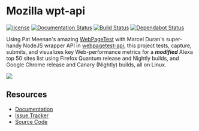 # Mozilla wpt-api

[![license](https://img.shields.io/badge/license-MPL%202.0-blue.svg)](https://github.com/mozilla/wpt-api/blob/master/LICENSE.txt)
[![Documentation Status](https://readthedocs.org/projects/mozilla-wpt-api-docs/badge/?version=master)](https://mozilla-wpt-api-docs.readthedocs.io/en/master/?badge=master)
[![Build Status](https://travis-ci.org/mozilla/wpt-api.svg?branch=master)](https://travis-ci.org/mozilla/wpt-api)
[![Dependabot Status](https://api.dependabot.com/badges/status?host=github&repo=mozilla/wpt-api)](https://dependabot.com)

Using Pat Meenan's amazing [WebPageTest](https://www.webpagetest.org/) with Marcel Duran's super-handy NodeJS wrapper API in [webpagetest-api](https://github.com/marcelduran/webpagetest-api), this project tests, capture, submits, and visualizes key Web-performance metrics for a **_modified_** Alexa top 50 sites list using Firefox Quantum release and Nightly builds, and Google Chrome release and Canary (Nightly) builds, all on Linux.

![](https://user-images.githubusercontent.com/387249/43986821-0b5adddc-9ccc-11e8-924f-9d7420abc02a.png)

## Resources ##
* [Documentation](https://mozilla-wpt-api-docs.readthedocs.io/en/master/)
* [Issue Tracker](https://github.com/mozilla/wpt-api/issues)
* [Source Code](https://github.com/mozilla/wpt-api)
